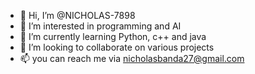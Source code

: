 - 👋 Hi, I’m @NICHOLAS-7898
- 👀 I’m interested in programming and AI
- 🌱 I’m currently learning Python, c++ and java
- 💞️ I’m looking to collaborate on various projects
- 📫 you can reach me via nicholasbanda27@gmail.com

<!---
NICHOLAS-7898/NICHOLAS-7898 is a ✨ special ✨ repository because its `README.md` (this file) appears on your GitHub profile.
You can click the Preview link to take a look at your changes.
--->
